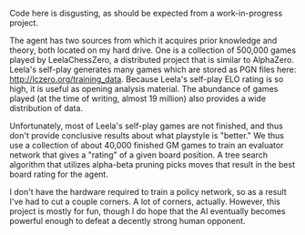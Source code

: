 Code here is disgusting, as should be expected from a work-in-progress project.

The agent has two sources from which it acquires prior knowledge and theory, both located on my hard drive. One is a collection of 500,000 games played by LeelaChessZero, a distributed project that is similar to AlphaZero. Leela's self-play generates many games which are stored as PGN files here: http://lczero.org/training_data. Because Leela's self-play ELO rating is so high, it is useful as opening analysis material. The abundance of games played (at the time of writing, almost 19 million) also provides a wide distribution of data.

Unfortunately, most of Leela's self-play games are not finished, and thus don't provide conclusive results about what playstyle is "better." We thus use a collection of about 40,000 finished GM games to train an evaluator network that gives a "rating" of a given board position. A tree search algorithm that utilizes alpha-beta pruning picks moves that result in the best board rating for the agent.

I don't have the hardware required to train a policy network, so as a result I've had to cut a couple corners. A lot of corners, actually. However, this project is mostly for fun, though I do hope that the AI eventually becomes powerful enough to defeat a decently strong human opponent.

